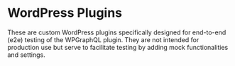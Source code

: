 # WordPress Plugins

These are custom WordPress plugins specifically designed for end-to-end (e2e) testing of the WPGraphQL plugin. They are not intended for production use but serve to facilitate testing by adding mock functionalities and settings.
